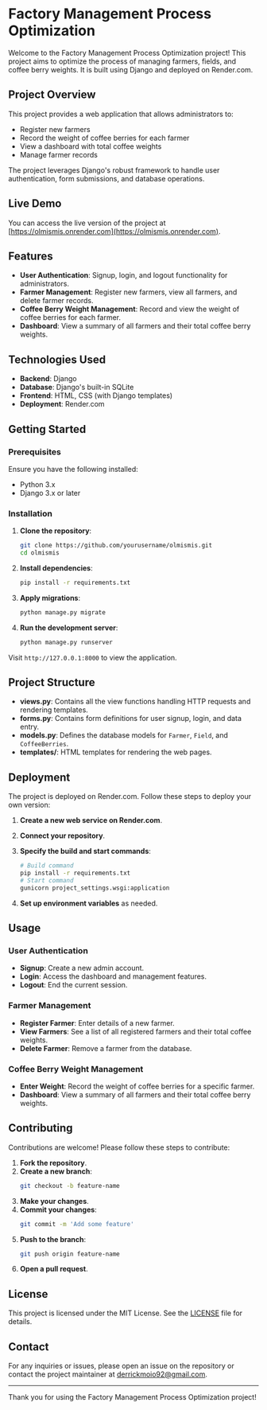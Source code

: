 # Factory Management Process Optimization

Welcome to the Factory Management Process Optimization project! This project aims to optimize the process of managing farmers, fields, and coffee berry weights. It is built using Django and deployed on Render.com.

## Project Overview

This project provides a web application that allows administrators to:
- Register new farmers
- Record the weight of coffee berries for each farmer
- View a dashboard with total coffee weights
- Manage farmer records

The project leverages Django's robust framework to handle user authentication, form submissions, and database operations. 

## Live Demo

You can access the live version of the project at [https://olmismis.onrender.com](https://olmismis.onrender.com).

## Features

- **User Authentication**: Signup, login, and logout functionality for administrators.
- **Farmer Management**: Register new farmers, view all farmers, and delete farmer records.
- **Coffee Berry Weight Management**: Record and view the weight of coffee berries for each farmer.
- **Dashboard**: View a summary of all farmers and their total coffee berry weights.

## Technologies Used

- **Backend**: Django
- **Database**: Django's built-in SQLite
- **Frontend**: HTML, CSS (with Django templates)
- **Deployment**: Render.com

## Getting Started

### Prerequisites

Ensure you have the following installed:

- Python 3.x
- Django 3.x or later

### Installation

1. **Clone the repository**:
    ```sh
    git clone https://github.com/yourusername/olmismis.git
    cd olmismis
    ```

2. **Install dependencies**:
    ```sh
    pip install -r requirements.txt
    ```

3. **Apply migrations**:
    ```sh
    python manage.py migrate
    ```

4. **Run the development server**:
    ```sh
    python manage.py runserver
    ```

Visit `http://127.0.0.1:8000` to view the application.

## Project Structure

- **views.py**: Contains all the view functions handling HTTP requests and rendering templates.
- **forms.py**: Contains form definitions for user signup, login, and data entry.
- **models.py**: Defines the database models for `Farmer`, `Field`, and `CoffeeBerries`.
- **templates/**: HTML templates for rendering the web pages.

## Deployment

The project is deployed on Render.com. Follow these steps to deploy your own version:

1. **Create a new web service on Render.com**.
2. **Connect your repository**.
3. **Specify the build and start commands**:
    ```sh
    # Build command
    pip install -r requirements.txt
    # Start command
    gunicorn project_settings.wsgi:application
    ```

4. **Set up environment variables** as needed.

## Usage

### User Authentication

- **Signup**: Create a new admin account.
- **Login**: Access the dashboard and management features.
- **Logout**: End the current session.

### Farmer Management

- **Register Farmer**: Enter details of a new farmer.
- **View Farmers**: See a list of all registered farmers and their total coffee weights.
- **Delete Farmer**: Remove a farmer from the database.

### Coffee Berry Weight Management

- **Enter Weight**: Record the weight of coffee berries for a specific farmer.
- **Dashboard**: View a summary of all farmers and their total coffee berry weights.

## Contributing

Contributions are welcome! Please follow these steps to contribute:

1. **Fork the repository**.
2. **Create a new branch**:
    ```sh
    git checkout -b feature-name
    ```
3. **Make your changes**.
4. **Commit your changes**:
    ```sh
    git commit -m 'Add some feature'
    ```
5. **Push to the branch**:
    ```sh
    git push origin feature-name
    ```
6. **Open a pull request**.

## License

This project is licensed under the MIT License. See the [LICENSE](LICENSE) file for details.

## Contact

For any inquiries or issues, please open an issue on the repository or contact the project maintainer at [derrickmoio92@gmail.com](mailto:derrickmoio92@gmail.com).

---

Thank you for using the Factory Management Process Optimization project!
